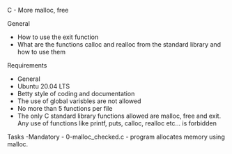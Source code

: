 C - More malloc, free

General
- How to use the exit function
- What are the functions calloc and realloc from the standard library and how to use them

Requirements
- General
- Ubuntu 20.04 LTS
- Betty style of coding and documentation
- The use of global varisbles are not allowed
- No more than 5 functions per file
- The only C standard library functions allowed are malloc, free and exit. Any use of functions like printf, puts, calloc, realloc etc… is forbidden

Tasks
-Mandatory
	- 0-malloc_checked.c - program allocates memory using malloc.
